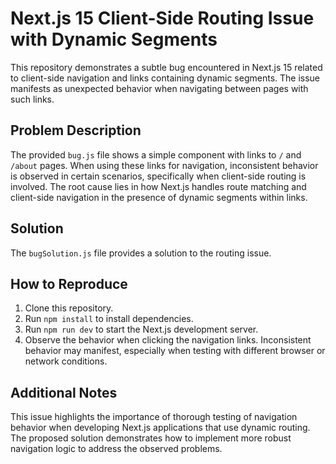 # Next.js 15 Client-Side Routing Issue with Dynamic Segments

This repository demonstrates a subtle bug encountered in Next.js 15 related to client-side navigation and links containing dynamic segments. The issue manifests as unexpected behavior when navigating between pages with such links.

## Problem Description

The provided `bug.js` file shows a simple component with links to `/` and `/about` pages.  When using these links for navigation, inconsistent behavior is observed in certain scenarios, specifically when client-side routing is involved.  The root cause lies in how Next.js handles route matching and client-side navigation in the presence of dynamic segments within links.

## Solution

The `bugSolution.js` file provides a solution to the routing issue.

## How to Reproduce

1. Clone this repository.
2. Run `npm install` to install dependencies.
3. Run `npm run dev` to start the Next.js development server.
4. Observe the behavior when clicking the navigation links. Inconsistent behavior may manifest, especially when testing with different browser or network conditions.

## Additional Notes

This issue highlights the importance of thorough testing of navigation behavior when developing Next.js applications that use dynamic routing.  The proposed solution demonstrates how to implement more robust navigation logic to address the observed problems.
